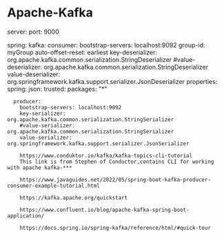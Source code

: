 # Apache-Kafka




server:
   port: 9000
   
spring:
    kafka:
      consumer:
         bootstrap-servers: localhost:9092
         group-id: myGroup
         auto-offset-reset: earliest
         key-deserializer: org.apache.kafka.common.serialization.StringDeserializer
         #value-deserializer: org.apache.kafka.common.serialization.StringDeserializer 
         value-deserializer: org.springframework.kafka.support.serializer.JsonDeserializer 
         properties:
           spring:
              json:
                 trusted:
                    packages: "*"  
         
      producer:
        bootstrap-servers: localhost:9092
        key-serializer: org.apache.kafka.common.serialization.StringSerializer
        #value-serializer: org.apache.kafka.common.serialization.StringSerializer   
        value-serializer: org.springframework.kafka.support.serializer.JsonSerializer   
        
        https://www.conduktor.io/kafka/kafka-topics-cli-tutorial
        This link is from Stephen of Conductor,contains CLI for working with apache kafka-***
        
        https://www.javaguides.net/2022/05/spring-boot-kafka-producer-consumer-example-tutorial.html
        
        https://kafka.apache.org/quickstart
        
        https://www.confluent.io/blog/apache-kafka-spring-boot-application/
        
        https://docs.spring.io/spring-kafka/reference/html/#quick-tour
